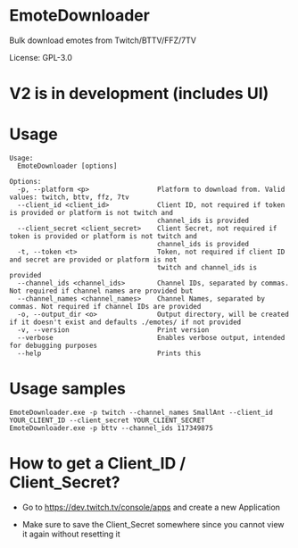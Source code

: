 # EmoteDownloader
Bulk download emotes from Twitch/BTTV/FFZ/7TV

License: GPL-3.0

# V2 is in development (includes UI)

# Usage
```
Usage:
  EmoteDownloader [options]

Options:
  -p, --platform <p>                 Platform to download from. Valid values: twitch, bttv, ffz, 7tv
  --client_id <client_id>            Client ID, not required if token is provided or platform is not twitch and
                                     channel_ids is provided
  --client_secret <client_secret>    Client Secret, not required if token is provided or platform is not twitch and
                                     channel_ids is provided
  -t, --token <t>                    Token, not required if client ID and secret are provided or platform is not
                                     twitch and channel_ids is provided
  --channel_ids <channel_ids>        Channel IDs, separated by commas. Not required if channel names are provided but
  --channel_names <channel_names>    Channel Names, separated by commas. Not required if channel IDs are provided
  -o, --output_dir <o>               Output directory, will be created if it doesn't exist and defaults ./emotes/ if not provided
  -v, --version                      Print version
  --verbose                          Enables verbose output, intended for debugging purposes
  --help                             Prints this
```

# Usage samples
```
EmoteDownloader.exe -p twitch --channel_names SmallAnt --client_id YOUR_CLIENT_ID --client_secret YOUR_CLIENT_SECRET
EmoteDownloader.exe -p bttv --channel_ids 117349875
```

# How to get a Client_ID / Client_Secret?

- Go to https://dev.twitch.tv/console/apps and create a new Application

- Make sure to save the Client_Secret somewhere since you cannot view it again without resetting it
